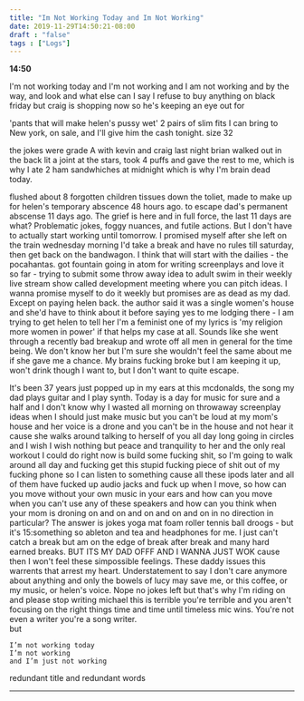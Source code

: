 ```yaml
---
title: "Im Not Working Today and Im Not Working"
date: 2019-11-29T14:50:21-08:00
draft : "false"
tags : ["Logs"]
---
```



**14:50**

I'm not working today and I'm not working
and I am not working
and by the way,
and look
and what else can I say
I refuse to buy anything on black friday
but craig is shopping now so he's keeping an eye out for

'pants that will make helen's pussy wet'
2 pairs of slim fits I can bring to New york, on sale, and I'll give him the cash tonight. size 32

the jokes were grade A with kevin and craig last night
brian walked out in the back lit a joint at the stars, took 4 puffs and gave the rest to me, which is why I ate 2 ham sandwhiches at midnight which is why I'm brain dead today.

flushed about 8 forgotten children tissues down the toliet, made to make up for helen's temporary abscence 48 hours ago. to escape dad's permanent abscense 11 days ago. The grief is here and in full force, the last 11 days are what? Problematic jokes, foggy nuances, and futile actions. But I don't have to actually start working until tomorrow. I promised myself after she left on the train wednesday morning I'd take a break and have no rules till saturday, then get back on the bandwagon. I think that will start with the dailies - the pocahantas. got fountain going in atom for writing screenplays and love it so far - trying to submit some throw away idea to adult swim in their weekly live stream show called development meeting where you can pitch ideas. I wanna promise myself to do it weekly but promises are as dead as my dad. Except on paying helen back. the author said it was a single women's house and she'd have to think about it before saying yes to me lodging there - I am trying to get helen to tell her I'm a feminist one of my lyrics is 'my religion more women in power' if that helps my case at all. Sounds like she went through a recently bad breakup and wrote off all men in general for the time being. We don't know her but I'm sure she wouldn't feel the same about me if she gave me a chance. My brains fucking broke but I am keeping it up, won't drink though I want to, but I don't want to quite escape.

It's been 37 years just popped up in my ears at this mcdonalds, the song my dad plays guitar and I play synth. Today is a day for music for sure and a half and I don't know why I wasted all morning on throwaway screenplay ideas when I should just make music but you can't be loud at my mom's house and her voice is a drone and you can't be in the house and not hear it cause she walks around talking to herself of you all day long going in circles and I wish I wish nothing but peace and tranquility to her and the only real workout I could do right now is build some fucking shit, so I'm going to walk around all day and fucking get this stupid fucking piece of shit out of my fucking phone so I can listen to something cause all these ipods later and all of them have fucked up audio jacks and fuck up when I move, so how can you move without your own music in your ears and how can you move when you can't use any of these speakers and how can you think when your mom is droning on and on and on and on and on in no direction in particular? The answer is jokes yoga mat foam roller tennis ball droogs - but it's 15:something so ableton and tea and headphones for me. I just can't catch a break but am on the edge of break after break and many hard earned breaks. BUT ITS MY DAD OFFF AND I WANNA JUST WOK cause then I won't feel these simpossible feelings. These daddy issues this warrents that arrest my heart. Understatement to say I don't care anymore about anything and only the bowels of lucy may save me, or this coffee, or my music, or helen's voice. Nope no jokes left but that's why I'm riding on and please stop writing michael this is terrible you're terrible and you aren't focusing on the right things time and time until timeless mic wins.
You're not even a writer you're a song writer.    
but
```
I’m not working today
I’m not working
and I’m just not working
```
redundant title and redundant words

___ 
